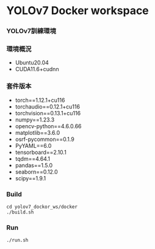 # YOLOv7 Docker workspace
### YOLOv7訓練環境


### 環境概況
* Ubuntu20.04 
* CUDA11.6+cudnn

### 套件版本
* torch==1.12.1+cu116
* torchaudio==0.12.1+cu116
* torchvision==0.13.1+cu116
* numpy==1.23.3
* opencv-python==4.6.0.66
* matplotlib==3.6.0
* osrf-pycommon==0.1.9
* PyYAML==6.0
* tensorboard==2.10.1
* tqdm==4.64.1
* pandas==1.5.0
* seaborn==0.12.0
* scipy==1.9.1


### Build
```
cd yolov7_dockor_ws/docker
./build.sh
```

### Run
```
./run.sh
```